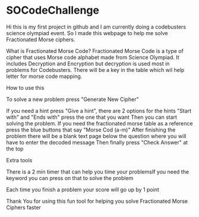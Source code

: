 # SOCodeChallenge
Hi this is my first project in github and I am currently doing a codebusters science olympiad event. So I made this webpage to help me solve Fractionated Morse ciphers. 

What is Fractionated Morse Code?
Fractionated Morse Code is a type of cipher that uses Morse code alphabet made from Science Olympiad. It includes Decryption and Encryption but decryption is used most in problems for Codebusters. 
There will be a key in the table which wil help letter for morse code mapping.

How to use this 



To solve a new problem press "Generate New Cipher" 

If you need a hint press "Give a hint", there are 2 options for the hints "Start with" and "Ends with" press the one that you want
Then you can start solving the problem. If you need the fractionated morse table as a reference press the blue buttons that say "Morse Cod (a-m)"
After finishing the problem there will be a blank text page below the question where you will have to enter the decoded message
Then finally press "Check Answer" at the top

Extra tools
    
There is a 2 min timer that can help you time your problemsIf you need the keyword you can press on that to solve the problem
    
Each time you finish a problem your score will go up by 1 point


Thank You for using this fun tool for helping you solve Fractionated Morse Ciphers faster
